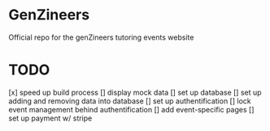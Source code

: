 # GenZineers

Official repo for the genZineers tutoring events website

# TODO

[x] speed up build process
[] display mock data
[] set up database
[] set up adding and removing data into database
[] set up authentification
[] lock event management behind authentification
[] add event-specific pages
[] set up payment w/ stripe